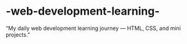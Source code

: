 # -web-development-learning-
“My daily web development learning journey — HTML, CSS, and mini projects.”
